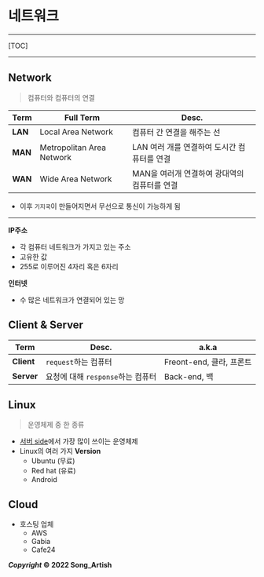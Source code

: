 # 네트워크

---

[TOC]

---



## Network

> 컴퓨터와 컴퓨터의 연결

| Term    | Full Term                 | Desc.                                        |
| ------- | ------------------------- | -------------------------------------------- |
| **LAN** | Local Area Network        | 컴퓨터 간 연결을 해주는 선                   |
| **MAN** | Metropolitan Area Network | LAN 여러 개를 연결하여 도시간 컴퓨터를 연결  |
| **WAN** | Wide Area Network         | MAN을 여러개 연결하여 광대역의 컴퓨터를 연결 |

- 이후 `기지국`이 만들어지면서 무선으로 통신이 가능하게 됨

---

**IP주소**

- 각 컴퓨터 네트워크가 가지고 있는 주소
- 고유한 값
- 255로 이루어진 4자리 혹은 6자리

**인터넷**

- 수 많은 네트워크가 연결되어 있는 망



## Client & Server

| Term       | Desc.                             | a.k.a                    |
| ---------- | --------------------------------- | ------------------------ |
| **Client** | `request`하는 컴퓨터              | Freont-end, 클라, 프론트 |
| **Server** | 요청에 대해 `response`하는 컴퓨터 | Back-end, 백             |



## Linux

> 운영체제 중 한 종류

- <u>서버 side</u>에서 가장 많이 쓰이는 운영체제
- Linux의 여러 가지 **Version**
  - Ubuntu (무료)
  - Red hat (유료)
  - Android




## Cloud

- 호스팅 업체
  - AWS
  - Gabia
  - Cafe24



***Copyright* © 2022 Song_Artish**